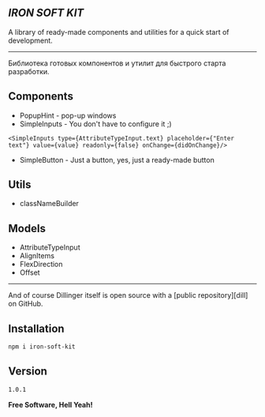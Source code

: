 ## _IRON SOFT KIT_

A library of ready-made components and utilities for a quick start of development.

---

Библиотека готовых компонентов и утилит для быстрого старта разработки.

## Components

- PopupHint - pop-up windows
- SimpleInputs - You don't have to configure it ;)

```
<SimpleInputs type={AttributeTypeInput.text} placeholder={"Enter text"} value={value} readonly={false} onChange={didOnChange}/>
```

- SimpleButton - Just a button, yes, just a ready-made button

## Utils

- classNameBuilder

## Models

- AttributeTypeInput
- AlignItems
- FlexDirection
- Offset

---

And of course Dillinger itself is open source with a [public repository][dill]
on GitHub.

## Installation

```sh
npm i iron-soft-kit
```

## Version

```sh
1.0.1
```

**Free Software, Hell Yeah!**
